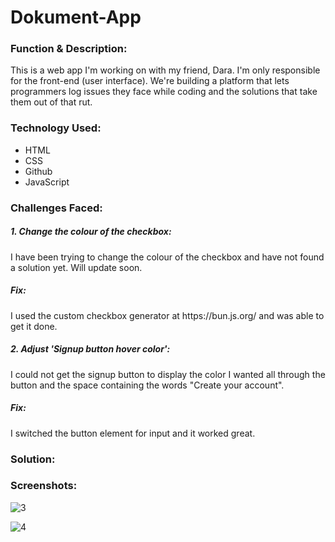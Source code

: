 # Dokument-App

<h3>Function & Description:</h3>
This is a web app I'm working on with my friend, Dara. I'm only responsible for the front-end (user interface).
We're building a platform that lets programmers log issues they face while coding and the solutions that take them out of that rut.


<h3>Technology Used:</h3>
<ul>
  <li>HTML</li>
  <li>CSS</li>
  <li>Github</li>
  <li>JavaScript</li>
</ul>

<h3>Challenges Faced:</h3>
 <h5> 1. Change the colour of the checkbox:</h5>
 I have been trying to change the colour of the checkbox and have not found a solution yet. Will update soon.
 <h5>Fix:</h5>
 I used the custom checkbox generator at https://bun.js.org/ and was able to get it done.
 
 <h5> 2. Adjust 'Signup button hover color':</h5>
 I could not get the signup button to display the color I wanted all through the button and the space containing the words "Create your account".
 <h5>Fix:</h5>
 I switched the button element for input and it worked great.

<h3>Solution:</h3>

<h3>Screenshots:</h3>

![3](https://user-images.githubusercontent.com/40691059/81982043-134f2180-9629-11ea-9162-704f9927a08a.PNG)

![4](https://user-images.githubusercontent.com/40691059/81982063-1a762f80-9629-11ea-8b1a-9216ca47ff3f.PNG)


